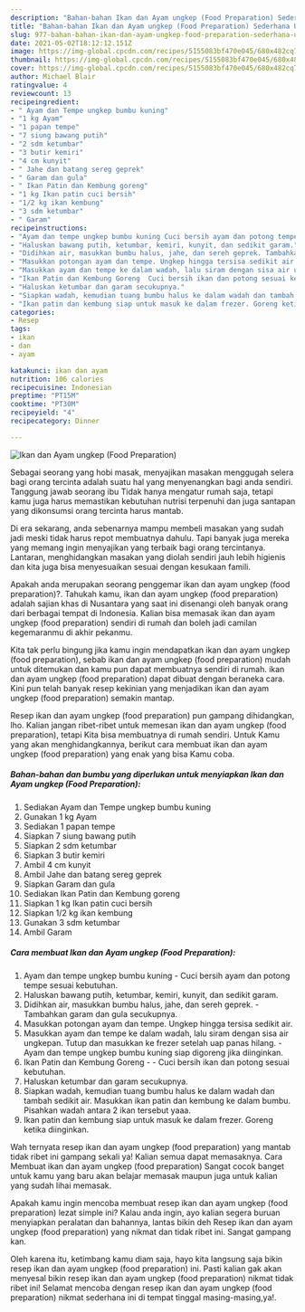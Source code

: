 ```yaml
---
description: "Bahan-bahan Ikan dan Ayam ungkep (Food Preparation) Sederhana Untuk Jualan"
title: "Bahan-bahan Ikan dan Ayam ungkep (Food Preparation) Sederhana Untuk Jualan"
slug: 977-bahan-bahan-ikan-dan-ayam-ungkep-food-preparation-sederhana-untuk-jualan
date: 2021-05-02T18:12:12.151Z
image: https://img-global.cpcdn.com/recipes/5155083bf470e045/680x482cq70/ikan-dan-ayam-ungkep-food-preparation-foto-resep-utama.jpg
thumbnail: https://img-global.cpcdn.com/recipes/5155083bf470e045/680x482cq70/ikan-dan-ayam-ungkep-food-preparation-foto-resep-utama.jpg
cover: https://img-global.cpcdn.com/recipes/5155083bf470e045/680x482cq70/ikan-dan-ayam-ungkep-food-preparation-foto-resep-utama.jpg
author: Michael Blair
ratingvalue: 4
reviewcount: 13
recipeingredient:
- " Ayam dan Tempe ungkep bumbu kuning"
- "1 kg Ayam"
- "1 papan tempe"
- "7 siung bawang putih"
- "2 sdm ketumbar"
- "3 butir kemiri"
- "4 cm kunyit"
- " Jahe dan batang sereg geprek"
- " Garam dan gula"
- " Ikan Patin dan Kembung goreng"
- "1 kg Ikan patin cuci bersih"
- "1/2 kg ikan kembung"
- "3 sdm ketumbar"
- " Garam"
recipeinstructions:
- "Ayam dan tempe ungkep bumbu kuning Cuci bersih ayam dan potong tempe sesuai kebutuhan."
- "Haluskan bawang putih, ketumbar, kemiri, kunyit, dan sedikit garam."
- "Didihkan air, masukkan bumbu halus, jahe, dan sereh geprek. Tambahkan garam dan gula secukupnya."
- "Masukkan potongan ayam dan tempe. Ungkep hingga tersisa sedikit air."
- "Masukkan ayam dan tempe ke dalam wadah, lalu siram dengan sisa air ungkepan. Tutup dan masukkan ke frezer setelah uap panas hilang.  Ayam dan tempe ungkep bumbu kuning siap digoreng jika diinginkan."
- "Ikan Patin dan Kembung Goreng  Cuci bersih ikan dan potong sesuai kebutuhan."
- "Haluskan ketumbar dan garam secukupnya."
- "Siapkan wadah, kemudian tuang bumbu halus ke dalam wadah dan tambah sedikit air. Masukkan ikan patin dan kembung ke dalam bumbu. Pisahkan wadah antara 2 ikan tersebut yaaa."
- "Ikan patin dan kembung siap untuk masuk ke dalam frezer. Goreng ketika diinginkan."
categories:
- Resep
tags:
- ikan
- dan
- ayam

katakunci: ikan dan ayam 
nutrition: 106 calories
recipecuisine: Indonesian
preptime: "PT15M"
cooktime: "PT30M"
recipeyield: "4"
recipecategory: Dinner

---
```



![Ikan dan Ayam ungkep (Food Preparation)](https://img-global.cpcdn.com/recipes/5155083bf470e045/680x482cq70/ikan-dan-ayam-ungkep-food-preparation-foto-resep-utama.jpg)

Sebagai seorang yang hobi masak, menyajikan masakan menggugah selera bagi orang tercinta adalah suatu hal yang menyenangkan bagi anda sendiri. Tanggung jawab seorang ibu Tidak hanya mengatur rumah saja, tetapi kamu juga harus memastikan kebutuhan nutrisi terpenuhi dan juga santapan yang dikonsumsi orang tercinta harus mantab.

Di era  sekarang, anda sebenarnya mampu membeli masakan yang sudah jadi meski tidak harus repot membuatnya dahulu. Tapi banyak juga mereka yang memang ingin menyajikan yang terbaik bagi orang tercintanya. Lantaran, menghidangkan masakan yang diolah sendiri jauh lebih higienis dan kita juga bisa menyesuaikan sesuai dengan kesukaan famili. 



Apakah anda merupakan seorang penggemar ikan dan ayam ungkep (food preparation)?. Tahukah kamu, ikan dan ayam ungkep (food preparation) adalah sajian khas di Nusantara yang saat ini disenangi oleh banyak orang dari berbagai tempat di Indonesia. Kalian bisa memasak ikan dan ayam ungkep (food preparation) sendiri di rumah dan boleh jadi camilan kegemaranmu di akhir pekanmu.

Kita tak perlu bingung jika kamu ingin mendapatkan ikan dan ayam ungkep (food preparation), sebab ikan dan ayam ungkep (food preparation) mudah untuk ditemukan dan kamu pun dapat membuatnya sendiri di rumah. ikan dan ayam ungkep (food preparation) dapat dibuat dengan beraneka cara. Kini pun telah banyak resep kekinian yang menjadikan ikan dan ayam ungkep (food preparation) semakin mantap.

Resep ikan dan ayam ungkep (food preparation) pun gampang dihidangkan, lho. Kalian jangan ribet-ribet untuk memesan ikan dan ayam ungkep (food preparation), tetapi Kita bisa membuatnya di rumah sendiri. Untuk Kamu yang akan menghidangkannya, berikut cara membuat ikan dan ayam ungkep (food preparation) yang enak yang bisa Kamu coba.

<!--inarticleads1-->

##### Bahan-bahan dan bumbu yang diperlukan untuk menyiapkan Ikan dan Ayam ungkep (Food Preparation):

1. Sediakan  Ayam dan Tempe ungkep bumbu kuning
1. Gunakan 1 kg Ayam
1. Sediakan 1 papan tempe
1. Siapkan 7 siung bawang putih
1. Siapkan 2 sdm ketumbar
1. Siapkan 3 butir kemiri
1. Ambil 4 cm kunyit
1. Ambil  Jahe dan batang sereg geprek
1. Siapkan  Garam dan gula
1. Sediakan  Ikan Patin dan Kembung goreng
1. Siapkan 1 kg Ikan patin cuci bersih
1. Siapkan 1/2 kg ikan kembung
1. Gunakan 3 sdm ketumbar
1. Ambil  Garam




<!--inarticleads2-->

##### Cara membuat Ikan dan Ayam ungkep (Food Preparation):

1. Ayam dan tempe ungkep bumbu kuning - Cuci bersih ayam dan potong tempe sesuai kebutuhan.
1. Haluskan bawang putih, ketumbar, kemiri, kunyit, dan sedikit garam.
1. Didihkan air, masukkan bumbu halus, jahe, dan sereh geprek. - Tambahkan garam dan gula secukupnya.
1. Masukkan potongan ayam dan tempe. Ungkep hingga tersisa sedikit air.
1. Masukkan ayam dan tempe ke dalam wadah, lalu siram dengan sisa air ungkepan. Tutup dan masukkan ke frezer setelah uap panas hilang.  - Ayam dan tempe ungkep bumbu kuning siap digoreng jika diinginkan.
1. Ikan Patin dan Kembung Goreng -  - Cuci bersih ikan dan potong sesuai kebutuhan.
1. Haluskan ketumbar dan garam secukupnya.
1. Siapkan wadah, kemudian tuang bumbu halus ke dalam wadah dan tambah sedikit air. Masukkan ikan patin dan kembung ke dalam bumbu. Pisahkan wadah antara 2 ikan tersebut yaaa.
1. Ikan patin dan kembung siap untuk masuk ke dalam frezer. Goreng ketika diinginkan.




Wah ternyata resep ikan dan ayam ungkep (food preparation) yang mantab tidak ribet ini gampang sekali ya! Kalian semua dapat memasaknya. Cara Membuat ikan dan ayam ungkep (food preparation) Sangat cocok banget untuk kamu yang baru akan belajar memasak maupun juga untuk kalian yang sudah lihai memasak.

Apakah kamu ingin mencoba membuat resep ikan dan ayam ungkep (food preparation) lezat simple ini? Kalau anda ingin, ayo kalian segera buruan menyiapkan peralatan dan bahannya, lantas bikin deh Resep ikan dan ayam ungkep (food preparation) yang nikmat dan tidak ribet ini. Sangat gampang kan. 

Oleh karena itu, ketimbang kamu diam saja, hayo kita langsung saja bikin resep ikan dan ayam ungkep (food preparation) ini. Pasti kalian gak akan menyesal bikin resep ikan dan ayam ungkep (food preparation) nikmat tidak ribet ini! Selamat mencoba dengan resep ikan dan ayam ungkep (food preparation) nikmat sederhana ini di tempat tinggal masing-masing,ya!.

